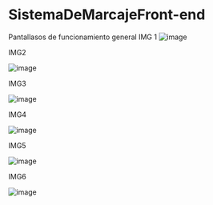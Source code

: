 # SistemaDeMarcajeFront-end
Pantallasos de funcionamiento general
IMG 1
![image](https://user-images.githubusercontent.com/70043963/188396446-0f0eeffb-10f9-4e57-83eb-b1a062e2cc13.png)

IMG2


![image](https://user-images.githubusercontent.com/70043963/188399231-716dc156-b19d-4183-a3e2-d7f671dddbb9.png)

IMG3


![image](https://user-images.githubusercontent.com/70043963/188397449-51202638-6571-4e7a-ab10-37ce6923c85e.png)

IMG4

![image](https://user-images.githubusercontent.com/70043963/188398393-0cf30f33-3162-424d-b390-746d96bfbbe4.png)

IMG5

![image](https://user-images.githubusercontent.com/70043963/188398584-0b250d13-2936-4f1d-bec1-ba8740ec7665.png)

IMG6

![image](https://user-images.githubusercontent.com/70043963/188398878-411f5238-addc-46d6-9c0a-6d19ab465550.png)
